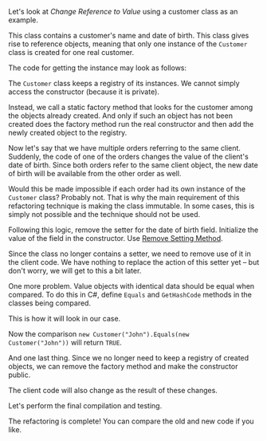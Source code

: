 Let's look at <i>Change Reference to Value</i> using a customer class as an example.

This class contains a customer's name and date of birth. This class gives rise to reference objects, meaning that only one instance of the <code>Customer</code> class is created for one real customer.

The code for getting the instance may look as follows:

The <code>Customer</code> class keeps a registry of its instances. We cannot simply access the constructor (because it is private).

Instead, we call a static factory method that looks for the customer among the objects already created. And only if such an object has not been created does the factory method run the real constructor and then add the newly created object to the registry.

Now let's say that we have multiple orders referring to the same client. Suddenly, the code of one of the orders changes the value of the client's date of birth. Since both orders refer to the same client object, the new date of birth will be available from the other order as well.

Would this be made impossible if each order had its own instance of the <code>Customer</code> class? Probably not. That is why the main requirement of this refactoring technique is making the class immutable. In some cases, this is simply not possible and the technique should not be used.

Following this logic, remove the setter for the date of birth field. Initialize the value of the field in the constructor. Use <a href="/remove-setting-method">Remove Setting Method</a>. 

Since the class no longer contains a setter, we need to remove use of it in the client code. We have nothing to replace the action of this setter yet – but don't worry, we will get to this a bit later.

One more problem. Value objects with identical data should be equal when compared. To do this in C#, define <code>Equals</code> and <code>GetHashCode</code> methods in the classes being compared.

This is how it will look in our case.

Now the comparison <code>new Customer("John").Equals(new Customer("John"))</code> will return <code>TRUE</code>.

And one last thing. Since we no longer need to keep a registry of created objects, we can remove the factory method and make the constructor public.

The client code will also change as the result of these changes.

Let's perform the final compilation and testing.

The refactoring is complete! You can compare the old and new code if you like.